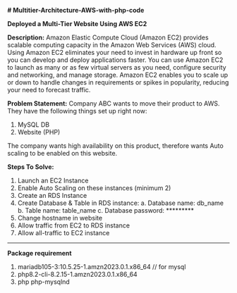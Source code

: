 **# Multitier-Architecture-AWS-with-php-code**

**Deployed a Multi-Tier Website Using AWS EC2**

**Description:**
Amazon Elastic Compute Cloud (Amazon EC2) provides scalable computing capacity in the Amazon Web Services (AWS) cloud. Using Amazon EC2 eliminates your need to invest in hardware up front so you can develop and deploy applications faster. You can use Amazon EC2 to launch as many or as few virtual servers as you need, configure security and networking, and manage storage. Amazon EC2 enables you to scale up or down to handle changes in requirements or spikes in popularity, reducing your need to forecast traffic.

**Problem Statement:**
Company ABC wants to move their product to AWS. They have the following things set up right now:

1. MySQL DB
2. Website (PHP)
   
The company wants high availability on this product, therefore wants Auto scaling to be enabled on this website.

**Steps To Solve:**

1. Launch an EC2 Instance
2. Enable Auto Scaling on these instances (minimum 2)
3. Create an RDS Instance
4. Create Database & Table in RDS instance:
    a. Database name: db_name
    b. Table name: table_name
    c. Database password: *********
5. Change hostname in website
6. Allow traffic from EC2 to RDS instance
7. Allow all-traffic to EC2 instance

--------------------------------------------------------------------------------------------------------------------------------------------------------------------------------------------------------------------

**Package requirement**
1. mariadb105-3:10.5.25-1.amzn2023.0.1.x86_64   // for mysql
2. php8.2-cli-8.2.15-1.amzn2023.0.1.x86_64
3. php php-mysqlnd

